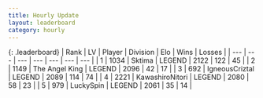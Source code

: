 ```yaml
---
title: Hourly Update
layout: leaderboard
category: hourly
---
```


{: .leaderboard}
| Rank | LV | Player | Division | Elo | Wins | Losses |
| --- | --- | --- | --- | --- | --- | --- |
| <span data-change="0">1</span> | 1034 | <span title="ID: 353063">Sktima</span> | LEGEND | <span data-change="0">2122</span> | <span data-change="2">122</span> | <span data-change="1">45</span> |
| <span data-change="1">2</span> | 1149 | <span title="ID: 547162">The Angel King</span> | LEGEND | <span data-change="0">2096</span> | <span data-change="0">42</span> | <span data-change="0">17</span> |
| <span data-change="1">3</span> | 692 | <span title="ID: 69018">IgneousCriztal</span> | LEGEND | <span data-change="0">2089</span> | <span data-change="0">114</span> | <span data-change="0">74</span> |
| <span data-change="-2">4</span> | 2221 | <span title="ID: 164871">KawashiroNitori</span> | LEGEND | <span data-change="-18">2080</span> | <span data-change="1">58</span> | <span data-change="2">23</span> |
| <span data-change="0">5</span> | 979 | <span title="ID: 498412">LuckySpin</span> | LEGEND | <span data-change="0">2061</span> | <span data-change="0">35</span> | <span data-change="0">14</span> |